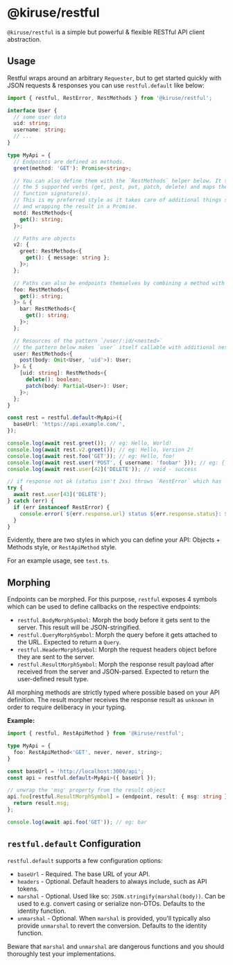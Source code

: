 # @kiruse/restful
`@kiruse/restful` is a simple but powerful & flexible RESTful API client abstraction.

## Usage
Restful wraps around an arbitrary `Requester`, but to get started quickly with JSON requests & responses you can use `restful.default` like below:

```typescript
import { restful, RestError, RestMethods } from '@kiruse/restful';

interface User {
  // some user data
  uid: string;
  username: string;
  // ...
}

type MyApi = {
  // Endpoints are defined as methods.
  greet(method: 'GET'): Promise<string>;

  // You can also define them with the `RestMethods` helper below. It takes an object defining
  // the 5 supported verbs (get, post, put, patch, delete) and maps them into the appropriate
  // function signature(s).
  // This is my preferred style as it takes care of additional things such as request options
  // and wrapping the result in a Promise.
  motd: RestMethods<{
    get(): string;
  }>;

  // Paths are objects
  v2: {
    greet: RestMethods<{
      get(): { message: string };
    }>;
  };

  // Paths can also be endpoints themselves by combining a method with an object like below.
  foo: RestMethods<{
    get(): string;
  }> & {
    bar: RestMethods<{
      get(): string;
    }>;
  };

  // Resources of the pattern `/user/:id/<nested>`
  // the pattern below makes `user` itself callable with additional nested routes
  user: RestMethods<{
    post(body: Omit<User, 'uid'>): User;
  }> & {
    [uid: string]: RestMethods<{
      delete(): boolean;
      patch(body: Partial<User>): User;
    }>;
  };
}

const rest = restful.default<MyApi>({
  baseUrl: 'https://api.example.com/',
});

console.log(await rest.greet()); // eg: Hello, World!
console.log(await rest.v2.greet()); // eg: Hello, Version 2!
console.log(await rest.foo('GET')); // eg: Hello, foo!
console.log(await rest.user('POST', { username: 'foobar' })); // eg: { id: 42, username: 'foobar' }
console.log(await rest.user[42]('DELETE')); // void - success

// if response not ok (status isn't 2xx) throws `RestError` which has `response: Response` and `body: string` properties
try {
  await rest.user[43]('DELETE');
} catch (err) {
  if (err instanceof RestError) {
    console.error(`${err.response.url} status ${err.response.status}: ${err.body}`);
  }
}
```

Evidently, there are two styles in which you can define your API: Objects + Methods style, or `RestApiMethod` style.

For an example usage, see `test.ts`.

## Morphing
Endpoints can be morphed. For this purpose, `restful` exposes 4 symbols which can be used to define callbacks on the respective endpoints:
- `restful.BodyMorphSymbol`: Morph the body before it gets sent to the server. This result will be JSON-stringified.
- `restful.QueryMorphSymbol`: Morph the query before it gets attached to the URL. Expected to return a `Query`.
- `restful.HeaderMorphSymbol`: Morph the request headers object before they are sent to the server.
- `restful.ResultMorphSymbol`: Morph the response result payload after received from the server and JSON-parsed. Expected to return the user-defined result type.

All morphing methods are strictly typed where possible based on your API definition. The result morpher receives the response result as `unknown` in order to require deliberacy in your typing.

**Example:**
```typescript
import { restful, RestApiMethod } from '@kiruse/restful';

type MyApi = {
  foo: RestApiMethod<'GET', never, never, string>;
}

const baseUrl = 'http://localhost:3000/api';
const api = restful.default<MyApi>({ baseUrl });

// unwrap the 'msg' property from the result object
api.foo[restful.ResultMorphSymbol] = (endpoint, result: { msg: string }) => {
  return result.msg;
};

console.log(await api.foo('GET')); // eg: bar
```

## `restful.default` Configuration
`restful.default` supports a few configuration options:

- `baseUrl` - Required. The base URL of your API.
- `headers` - Optional. Default headers to always include, such as API tokens.
- `marshal` - Optional. Used like so: `JSON.stringify(marshal(body))`. Can be used to e.g. convert casing or serialize non-DTOs. Defaults to the identity function.
- `unmarshal` - Optional. When `marshal` is provided, you'll typically also provide `unmarshal` to revert the conversion. Defaults to the identity function.

Beware that `marshal` and `unmarshal` are dangerous functions and you should thoroughly test your implementations.
